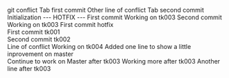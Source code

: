 git conflict						Tab first commit
Other line of conflict					Tab second commit  
Initialization 						--- HOTFIX --- 
First commit 						Working on tk003 
Second commit 						Working on tk003 
First commit hotfix  
First commit tk001  
Second commit tk002  
Line of conflict  					Working on tk004
Added one line to show a little inprovement on master  
Continue to work on Master after tk003
Working more after tk003
Another line after tk003
